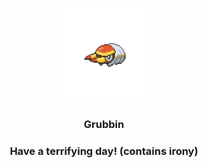 <p align="center">
    <img src="https://raw.githubusercontent.com/PokeAPI/sprites/master/sprites/pokemon/736.png" width="150" height="150">
</p>
<h3 align="center"> <b>Grubbin</b></h3>
<h3 align="center">Have a terrifying day! (contains irony)</h3>
